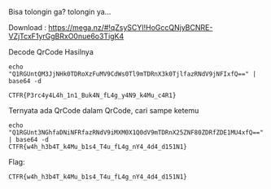 Bisa tolongin ga? tolongin ya...

Download : https://mega.nz/#!qZsySCYI!HoGccQNjyBCNRE-VZjTcxF1yrGgBRxO0nue6o3TigK4

Decode QrCode Hasilnya

```
echo "Q1RGUntQM3JjNHk0TDRoXzFuMV9CdWs0Tl9mTDRnX3k0TjlfazRNdV9jNFIxfQ==" | base64 -d 

CTFR{P3rc4y4L4h_1n1_Buk4N_fL4g_y4N9_k4Mu_c4R1} 
``` 

Ternyata ada QrCode dalam QrCode, cari sampe ketemu

```
echo "Q1RGUnt3NGhfaDNiNFRfazRNdV9iMXM0X1Q0dV9mTDRnX25ZNF80ZDRfZDE1MU4xfQ==" | base64 -d 
CTFR{w4h_h3b4T_k4Mu_b1s4_T4u_fL4g_nY4_4d4_d151N1}
```

Flag:

```
CTFR{w4h_h3b4T_k4Mu_b1s4_T4u_fL4g_nY4_4d4_d151N1}
```